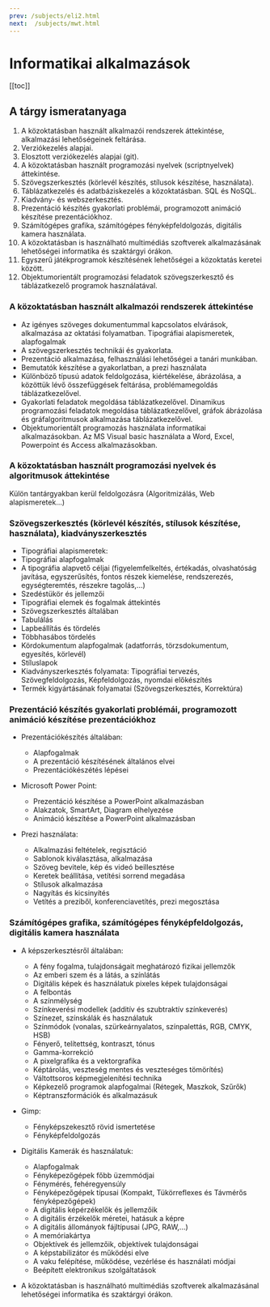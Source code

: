 ```yaml
---
prev: /subjects/eli2.html
next:  /subjects/mwt.html
---
```

# Informatikai alkalmazások

[[toc]]

## A tárgy ismeratanyaga

1. A közoktatásban használt alkalmazói rendszerek áttekintése, alkalmazási lehetőségeinek feltárása.
2. Verziókezelés alapjai.
3. Elosztott verziókezelés alapjai (git).
4. A közoktatásban használt programozási nyelvek (scriptnyelvek) áttekintése.
5. Szövegszerkesztés (körlevél készítés, stílusok készítése, használata).
6. Táblázatkezelés és adatbáziskezelés a közoktatásban. SQL és NoSQL.
7. Kiadvány- és webszerkesztés.
8. Prezentáció készítés gyakorlati problémái, programozott animáció készítése prezentációkhoz.
9. Számítógépes grafika, számítógépes fényképfeldolgozás, digitális kamera használata.
10. A közoktatásban is használható multimédiás szoftverek alkalmazásának lehetőségei informatika és szaktárgyi órákon.
11. Egyszerű játékprogramok készítésének lehetőségei a közoktatás keretei között.
12. Objektumorientált programozási feladatok szövegszerkesztő és táblázatkezelő programok használatával.

### A közoktatásban használt alkalmazói rendszerek áttekintése

- Az igényes szöveges dokumentummal kapcsolatos elvárások, alkalmazása az oktatási folyamatban. Tipográfiai alapismeretek, alapfogalmak
- A szövegszerkesztés technikái és gyakorlata.
- Prezentáció alkalmazása, felhasználási lehetőségei a tanári munkában.
- Bemutatók készítése a gyakorlatban, a prezi használata
- Különböző típusú adatok feldolgozása, kiértékelése, ábrázolása, a közöttük lévő összefüggések feltárása, problémamegoldás táblázatkezelővel.
- Gyakorlati feladatok megoldása táblázatkezelővel. Dinamikus programozási feladatok megoldása táblázatkezelővel, gráfok ábrázolása és gráfalgoritmusok alkalmazása táblázatkezelővel.
- Objektumorientált programozás használata informatikai alkalmazásokban. Az MS Visual basic használata a Word, Excel, Powerpoint és Access alkalmazásokban.

### A közoktatásban használt programozási nyelvek és algoritmusok áttekintése

Külön tantárgyakban kerül feldolgozásra (Algoritmizálás, Web alapismeretek...)

### Szövegszerkesztés (körlevél készítés, stílusok készítése, használata), kiadványszerkesztés

- Tipográfiai alapismeretek:
- Tipográfiai alapfogalmak
- A tipográfia alapvető céljai (figyelemfelkeltés, értékadás, olvashatóság javítása, egyszerűsítés, fontos részek kiemelése, rendszerezés, egységteremtés, részekre tagolás,...)
- Szedéstükör és jellemzői
- Tipográfiai elemek és fogalmak áttekintés
- Szövegszerkesztés általában
- Tabulálás
- Lapbeállítás és tördelés
- Többhasábos tördelés
- Kördokumentum alapfogalmak (adatforrás, törzsdokumentum, egyesítés, körlevél)
- Stíluslapok
- Kiadványszerkesztés folyamata: Tipográfiai tervezés, Szövegfeldolgozás, Képfeldolgozás, nyomdai előkészítés
- Termék kigyártásának folyamatai (Szövegszerkesztés, Korrektúra)

### Prezentáció készítés gyakorlati problémái, programozott animáció készítése prezentációkhoz

- Prezentációkészítés általában:
  - Alapfogalmak
  - A prezentáció készítésének általános elvei
  - Prezentációkészétés lépései

- Microsoft Power Point:
  - Prezentáció készítése a PowerPoint alkalmazásban
  - Alakzatok, SmartArt, Diagram elhelyezése
  - Animáció készítése a PowerPoint alkalmazásban

- Prezi használata:
  - Alkalmazási feltételek, regisztáció
  - Sablonok kiválasztása, alkalmazása
  - Szöveg bevitele, kép és videó beillesztése
  - Keretek beállítása, vetítési sorrend megadása
  - Stílusok alkalmazása
  - Nagyítás és kicsinyítés
  - Vetítés a preziből, konferenciavetítés, prezi megosztása

### Számítógépes grafika, számítógépes fényképfeldolgozás, digitális kamera használata

- A képszerkesztésről általában:
  - A fény fogalma, tulajdonságait meghatározó fizikai jellemzők
  - Az emberi szem és a látás, a színlátás
  - Digitális képek és használatuk pixeles képek tulajdonságai
  - A felbontás
  - A színmélység
  - Színkeverési modellek (additív és szubtraktív színkeverés)
  - Színezet, színskálák és használatuk
  - Színmódok (vonalas, szürkeárnyalatos, színpalettás, RGB, CMYK, HSB)
  - Fényerő, telítettség, kontraszt, tónus
  - Gamma-korrekció
  - A pixelgrafika és a vektorgrafika
  - Képtárolás, veszteség mentes és veszteséges tömörítés)
  - Váltottsoros képmegjelenítési technika
  - Képkezelő programok alapfogalmai (Rétegek, Maszkok, Szűrők)
  - Képtranszformációk és alkalmazásuk

- Gimp:  
  - Fényképszekesztő rövid ismertetése
  - Fényképfeldolgozás

- Digitális Kamerák és használatuk:
  - Alapfogalmak
  - Fényképezőgépek főbb üzemmódjai
  - Fénymérés, fehéregyensúly
  - Fényképezőgépek típusai (Kompakt, Tükörreflexes és Távmérős fényképezőgépek)
  - A digitális képérzékelők és jellemzőik
  - A digitális érzékelők méretei, hatásuk a képre
  - A digitális állományok fájltípusai (JPG, RAW,...)
  - A memóriakártya
  - Objektívek és jellemzőik, objektívek tulajdonságai
  - A képstabilizátor és működési elve
  - A vaku felépítése, működése, vezérlése és használati módjai
  - Beépített elektronikus szolgáltatások

- A közoktatásban is használható multimédiás szoftverek alkalmazásánal lehetőségei informatika és szaktárgyi órákon.
